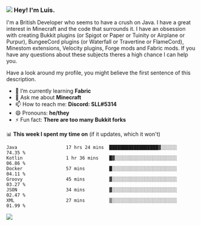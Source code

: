 <h3 style="margin: auto;"><img src="https://avatars.githubusercontent.com/u/39528861?s=48&v=4" ></img> Hey! I'm Luis.</h3>

I'm a British Developer who seems to have a crush on Java. I have a great interest in Minecraft and the code that surrounds it. I have an obsession with creating Bukkit plugins (or Spigot or Paper or Tuinity or Airplane or Purpur), BungeeCord plugins (or Waterfall or Travertine or FlameCord), Minestom extensions, Velocity plugins, Forge mods and Fabric mods. If you have any questions about these subjects theres a high chance I can help you.
  
Have a look around my profile, you might believe the first sentence of this description.

- 🌱 I’m currently learning **Fabric**
- 💬 Ask me about **Minecraft**
- 📫 How to reach me: **Discord: SLL#5314**
- 😄 Pronouns: **he/they**
- ⚡ Fun fact: **There are too many Bukkit forks**

📊 **This week I spent my time on** (if it updates, which it won't)
<!--START_SECTION:waka-->

```text
Java                  17 hrs 24 mins  ██████████████████▓░░░░░░   74.35 %
Kotlin                1 hr 36 mins    █▓░░░░░░░░░░░░░░░░░░░░░░░   06.86 %
Docker                57 mins         █░░░░░░░░░░░░░░░░░░░░░░░░   04.11 %
Groovy                45 mins         ▓░░░░░░░░░░░░░░░░░░░░░░░░   03.27 %
JSON                  34 mins         ▓░░░░░░░░░░░░░░░░░░░░░░░░   02.47 %
XML                   27 mins         ▒░░░░░░░░░░░░░░░░░░░░░░░░   01.99 %
```

<!--END_SECTION:waka-->

<a href="https://sllcoding.dev"><img src="https://github-readme-stats.vercel.app/api?username=SLLCoding&show_icons=true&theme=great-gatsby" /></a>
